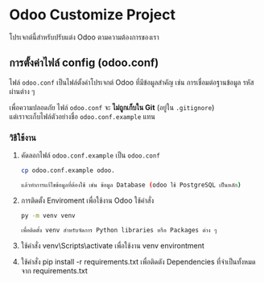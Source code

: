 # Odoo Customize Project
โปรเจกต์นี้สำหรับปรับแต่ง Odoo ตามความต้องการของเรา

## การตั้งค่าไฟล์ config (odoo.conf)
ไฟล์ `odoo.conf` เป็นไฟล์ตั้งค่าโปรเจกต์ Odoo ที่มีข้อมูลสำคัญ เช่น การเชื่อมต่อฐานข้อมูล รหัสผ่านต่าง ๆ

เพื่อความปลอดภัย ไฟล์ `odoo.conf` จะ **ไม่ถูกเก็บใน Git** (อยู่ใน `.gitignore`)  
แต่เราจะเก็บไฟล์ตัวอย่างชื่อ `odoo.conf.example` แทน

### วิธีใช้งาน
1. คัดลอกไฟล์ `odoo.conf.example` เป็น `odoo.conf`

   ```bash
   cp odoo.conf.example odoo.

   แล้วทำการแก้ไขข้อมูลที่ต้องใช้ เช่น ข้อมูล Database (odoo ใช้ PostgreSQL เป็นหลัก)
   
2. การติดตั้ง Enviroment เพื่อใช้งาน Odoo ใช้คำสั่ง

   ```bash
   py -m venv venv

   เพื่อติดตั้ง venv สำหรับจัดการ Python libraries หรือ Packages ต่าง ๆ
   
3. ใช้คำสั่ง venv\Scripts\activate เพื่อใช้งาน venv environtment

4. ใช้คำสั่ง pip install -r requirements.txt เพื่อติดตัง Dependencies ที่จำเป็นทั้งหมดจาก requirements.txt
